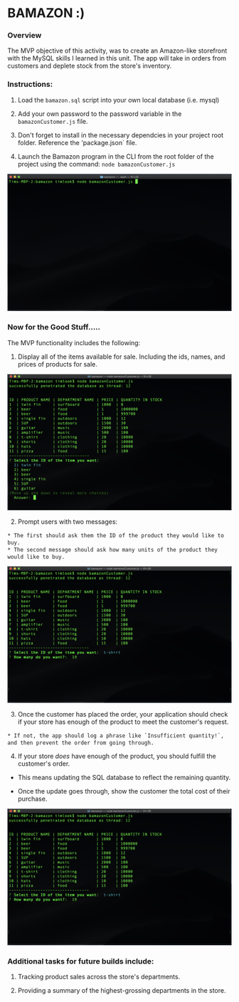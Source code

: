 # BAMAZON :)

### Overview

The MVP objective of this activity, was to create an Amazon-like storefront with the MySQL skills I learned in this unit. The app will take in orders from customers and deplete stock from the store's inventory.

### Instructions:

1. Load the `bamazon.sql` script into your own local database (i.e. mysql)
2. Add your own password to the password variable in the `bamazonCustomer.js` file.
3. Don't forget to install in the necessary dependcies in your project root folder. Reference the 'package.json` file. 

4. Launch the Bamazon program in the CLI from the root folder of the project using the command: `node bamazonCustomer.js`

![start Bamazon example](imgs_bamazon/start_bamazon.png)

### Now for the Good Stuff.....

The MVP functionality includes the following:

  1. Display all of the items available for sale. Including the ids, names, and prices of products for sale.

  ![display store items example](imgs_bamazon/select_item_id.png)

  2. Prompt users with two messages:

    * The first should ask them the ID of the product they would like to buy.
    * The second message should ask how many units of the product they would like to buy.

  ![make selection and choose quantity example](imgs_bamazon/enter_quantity.png)

  3. Once the customer has placed the order, your application should check if your store has enough of the product to meet the customer's request.

    * If not, the app should log a phrase like `Insufficient quantity!`, and then prevent the order from going through.

  4. If your store _does_ have enough of the product, you should fulfill the customer's order.

   * This means updating the SQL database to reflect the remaining quantity.

   * Once the update goes through, show the customer the total cost of their purchase.

  ![make selection and choose quantity example](imgs_bamazon/enter_quantity.png)


### Additional tasks for future builds include:

  1. Tracking product sales across the store's departments.

  2. Providing a summary of the highest-grossing departments in the store.